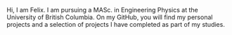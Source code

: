 Hi, I am Felix. I am pursuing a MASc. in Engineering Physics at the University of British Columbia. On my GitHub, you will find my personal projects and a selection of projects I have completed as part of my studies.
